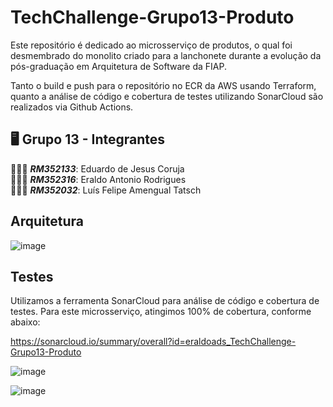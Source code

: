 # TechChallenge-Grupo13-Produto
Este repositório é dedicado ao microsserviço de produtos, o qual foi desmembrado do monolito criado para a lanchonete durante a evolução da pós-graduação em Arquitetura de Software da FIAP.

Tanto o build e push para o repositório no ECR da AWS usando Terraform, quanto a análise de código e cobertura de testes utilizando SonarCloud são realizados via Github Actions.

## 🖥️ Grupo 13 - Integrantes
🧑🏻‍💻 *<b>RM352133</b>*: Eduardo de Jesus Coruja </br>
🧑🏻‍💻 *<b>RM352316</b>*: Eraldo Antonio Rodrigues </br>
🧑🏻‍💻 *<b>RM352032</b>*: Luís Felipe Amengual Tatsch </br>

## Arquitetura
![image](https://github.com/eraldoads/TechChallenge-Grupo13-Produto/assets/47857203/344a8e35-a050-466a-9a7d-21a556607535)


## Testes

Utilizamos a ferramenta SonarCloud para análise de código e cobertura de testes. Para este microsserviço, atingimos 100% de cobertura, conforme abaixo:

https://sonarcloud.io/summary/overall?id=eraldoads_TechChallenge-Grupo13-Produto

![image](https://github.com/eraldoads/TechChallenge-Grupo13-Produto/assets/47857203/c27d8f31-d608-41ed-97b4-f7474862af64)

![image](https://github.com/eraldoads/TechChallenge-Grupo13-Produto/assets/47857203/33190947-77ec-4c72-a68a-de5bc7245a06)





